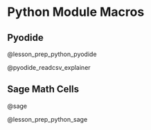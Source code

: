 <!--

author:   DART Team
email:    dart@chop.edu
version:  2.0.0
current_version_description: Added Pyodide macros and lesson prep
language: en
narrator: UK English Female
title: Python Module Macros
comment:  This is placeholder module to save macros used in other modules.

@version_history 

Previous versions: 
- [1.1.0](https://liascript.github.io/course/?https://raw.githubusercontent.com/arcus/education_modules/3fba6b6cef5cb9477151c3f8c775951712867c12/_module_templates/macros_python.md): Added current\_version\_description and version\_history metadata
- [1.0.0](https://liascript.github.io/course/?https://raw.githubusercontent.com/arcus/education_modules/e983922162e6fbf971c03dc96052f68713cc72af/_module_templates/macros_python.md#1): Initial version
@end

import: https://raw.githubusercontent.com/LiaTemplates/Pyodide/master/README.md

@lesson_prep_python_pyodide
You will have opportunities for hands-on coding as you work your way through this module using interactive python cells.
The interactive python cells are powered by [Pyodide](https://github.com/pyodide/pyodide#what-is-pyodide). For the most part, these will appear with some code already in them, and you can run that code by clicking the **Execute** button <i aria-hidden="true" class="icon icon-compile-circle lia-btn__icon"></i> below and to the left of the cell.

**Give it a try:**

```python
print(7+2)
```
@Pyodide.eval

You can also edit the code in these cells and run your own code. 
**Try changing the expression in the cell above and re-running the code.**

When you edit code in a cell, you can "undo" the edits by clicking the **step back** button <i aria-hidden="true" class="icon icon-chevron-left lia-btn__icon"></i> at the bottom right of the code cell to return the code to its original state.
**Try stepping back through the code by clicking <i aria-hidden="true" class="icon icon-chevron-left lia-btn__icon"></i>.**

Variables will remain from one cell to the next:

```python
n = 3
n
```
@Pyodide.eval

These cells will compute everything you ask them to, but will only display what you explicitly request using the `print()` command.

```python
print(n*5)
```
@Pyodide.eval

If the cell can't compute the code you entered, you will get an error message which may be helpful in determining where your code went wrong:

```python
print(m+7)
```
@Pyodide.eval

<div class = "help">
<b style="color: rgb(var(--color-highlight));">Troubleshooting help</b><br>

Variables will persist from one page to the next as you navigate this module using the arrows or table of contents. 

If you reload the webpage, however, all of the cells will reset to their original state and you may need to navigate to an earlier page to re-define some variables.

</div>

@end


@pyodide_readcsv
```python   @Pyodide.exec
import pandas as pd
import io
from pyodide.http import open_url

url = @1

url_contents = open_url(url)
text = url_contents.read()
file = io.StringIO(text)

@0 = pd.read_csv(file);

"HTML: <a href='" + url + "'>@0</a> has been loaded"
```
@end


@pyodide_readcsv_explainer
<div class = "behind-the-scenes">
<b style="color: rgb(var(--color-highlight));">Behind the scenes</b><br>

**Why is the code including `pd.read_csv()` not executable?**

We're running Python in the browser for this module using [pyodide](https://pyodide.org/en/stable/index.html).
For the most part, the commands we would use to run Python with pyodide are exactly the same as the commands you would use when running Python on your own computer, but the one major exception is reading in data files. 

So, we do something a little sneaky with the code here -- we run a set of pyodide-specific commands to read in the data without displaying that code on the page, and then we include a non-executable code box showing the code you would actually want to run to do this on your own computer. 

If you're curious about pyodide, you can [view our modules, including this one, in their raw format](https://github.com/arcus/education_modules) to see the extra code. 
But there's no reason to bother with this unless you're curious! 
That's why we hid that extra code in the first place. 

</div>
@end

@pip_install
```python   @Pyodide.exec
import micropip
micropip.install('@0')
```
@end

@lesson_prep_python_sage
@sage

You will have opportunities for hands-on coding as you work your way through this module using interactive python cells.
The interactive python cells are powered by [SageMathCell](https://sagecell.sagemath.org/). For the most part, these will appear with some code already in them, and you can run that code by clicking the **Run python** button. You can also edit the code in these cells and run your own code.


**Give it a try:**
<div class="python">
<lia-keep>
<script type="text/x-sage">
print(7+2)
</script>
</lia-keep>
</div>

Code will not persist from one page to the next, and you can always refresh the page to return the code (and the stored memory of the cell) to its initial state.

<div class = "help">
<b style="color: rgb(var(--color-highlight));">Troubleshooting help</b><br>

These cells will compute everything you ask them to, but will only display what you explicitly request using the `print()` command.

</div>

<div class = "help">
<b style="color: rgb(var(--color-highlight));">Troubleshooting help</b><br>

**Navigating with arrow keys**

You can navigate the pages of this course using left and right arrow keys. This means that you **cannot** use left and right arrow keys to navigate **within** a code cell.

</div>

@end


@sage
<script input="hidden">
// Make *any* div with class 'python' a Sage cell
sagecell.makeSagecell({inputLocation: 'div.python',
                       evalButtonText: 'Run python',
                       languages: ["python"],
                       hide: ['fullScreen', 'permalink'],
                       });
// Make *any* div with class 'python_run' a Sage cell
sagecell.makeSagecell({inputLocation: 'div.python_run',
                      evalButtonText: 'Run python',
                      languages: ["python"],
                      hide: ['fullScreen', 'permalink'],
                      autoeval: 'true'
                      });
// Make *any* div with class 'python_link' a Sage cell
sagecell.makeSagecell({inputLocation: 'div.python_link',
                      evalButtonText: 'Run python',
                      languages: ["python"],
                      hide: ['fullScreen', 'permalink'],
                      autoeval: 'false',
                      linked: 'true'
                      });
// Make *any* div with class 'python_data_init' a Sage cell
sagecell.makeSagecell({inputLocation: 'div.python_data_init',
                      evalButtonText: 'Run python',
                      languages: ["python"],
                      editor: 'codemirror-readonly',
                      hide: ['fullScreen', 'permalink','output','evalButton'],
                      autoeval: 'true',
                      linked: 'true',
                      linkKey: "data"
                      });       
// Make *any* div with class 'python_data' a Sage cell
sagecell.makeSagecell({inputLocation: 'div.python_data',
                      evalButtonText: 'Run python',
                      languages: ["python"],
                      hide: ['fullScreen', 'permalink'],
                      autoeval: 'false',
                      linked: 'true',
                      linkKey: "data"
                      });                

// Make *any* div with class 'r' a Sage cell
sagecell.makeSagecell({inputLocation: 'div.r',
                      evalButtonText: 'Run R',
                      languages: ["r"],
                      hide: ['fullScreen', 'permalink'],
                      });
// Make *any* div with class 'r_run' a Sage cell
sagecell.makeSagecell({inputLocation: 'div.r_run',
                      evalButtonText: 'Run R',
                      languages: ["r"],
                      hide: ['fullScreen', 'permalink'],
                      autoeval: 'true'
                      });
</script>
@end

script: https://sagecell.sagemath.org/static/embedded_sagecell.js

import: https://raw.githubusercontent.com/arcus/education_modules/main/_module_templates/macros.md
-->

# Python Module Macros
## Pyodide

@lesson_prep_python_pyodide

@pyodide_readcsv_explainer

## Sage Math Cells
@sage

@lesson_prep_python_sage
